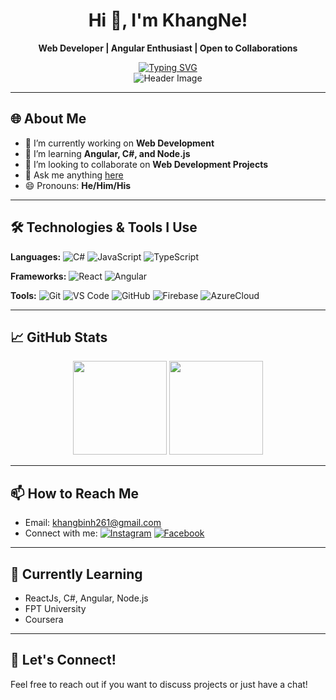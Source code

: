 <h1 align="center">Hi 👋, I'm KhangNe!</h1>
<p align="center">
  <b>Web Developer | Angular Enthusiast | Open to Collaborations</b>
</p>

<div align="center">
  <a href="https://git.io/typing-svg">
    <img src="https://readme-typing-svg.herokuapp.com?font=Fira+Code&pause=1000&color=329A2E&center=true&vCenter=true&width=435&lines=%F0%9F%8E%89+Welcome+to+my+GitHub+profile!+%F0%9F%91%8B" alt="Typing SVG" />
  </a>
</div>

<div align="center">
  <img src="https://user-images.githubusercontent.com/59575502/127335491-fdba1874-e943-4d3c-ab8c-678ffe22f8b8.png" alt="Header Image" />
</div>

---

## 🌐 About Me
- 🔭 I’m currently working on **Web Development**
- 🌱 I’m learning **Angular, C#, and Node.js**
- 👯 I’m looking to collaborate on **Web Development Projects**
- 💬 Ask me anything [here](https://facebook.com/khangsayhii)
- 😄 Pronouns: **He/Him/His**

---

## 🛠 Technologies & Tools I Use

**Languages:**
![C#](https://img.shields.io/badge/C%23-239120?style=flat&logo=c-sharp&logoColor=white)
![JavaScript](https://img.shields.io/badge/JavaScript-F7DF1E?style=flat&logo=javascript&logoColor=black)
![TypeScript](https://img.shields.io/badge/-TypeScript-000000?style=flat&logo=typescript)

**Frameworks:**
![React](https://img.shields.io/badge/React-20232A?style=flat&logo=react&logoColor=61DAFB)
![Angular](https://img.shields.io/badge/-Angular-222222?style=flat&logo=angular&logoColor=dd0031)

**Tools:**
![Git](https://img.shields.io/badge/Git-F05032?style=flat&logo=git&logoColor=white)
![VS Code](https://img.shields.io/badge/VS%20Code-007ACC?style=flat&logo=visual-studio-code&logoColor=white)
![GitHub](https://img.shields.io/badge/-GitHub-222222?style=flat&logo=github&logoColor=181717)
![Firebase](https://img.shields.io/badge/Firebase-222222?style=flat-square&logo=firebase)
![AzureCloud](https://img.shields.io/badge/Microsoft%20Azure-222222?style=flat-square&logo=microsoft-azure)

---

## 📈 GitHub Stats

<div align="center">
  <img src="https://github-readme-stats.vercel.app/api?username=KoPhaiKhang&show_icons=true&theme=darcula&hide_border=true&hide=issues,contribs&bg_color=00000000" height="150">
  <img src="https://github-readme-stats.vercel.app/api/top-langs/?username=KoPhaiKhang&layout=compact&hide_border=true&theme=darcula&bg_color=00000000&langs_count=6" height="150">
</div>

---

## 📫 How to Reach Me

- Email: [khangbinh261@gmail.com](mailto:khangbinh261@gmail.com)
- Connect with me:
  [![Instagram](https://img.shields.io/badge/-Instagram-E4405F?style=flat&logo=instagram&logoColor=white)](https://www.instagram.com/khangcutoe/)
  [![Facebook](https://img.shields.io/badge/-Facebook-1877F2?style=flat&logo=facebook&logoColor=white)](https://www.facebook.com/khangsayhii)

---

## 🌱 Currently Learning

- ReactJs, C#, Angular, Node.js
- FPT University
- Coursera

---

## 🤝 Let's Connect!
Feel free to reach out if you want to discuss projects or just have a chat!
